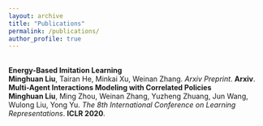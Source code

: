 ```yaml
---
layout: archive
title: "Publications"
permalink: /publications/
author_profile: true
---
```



<br>
<b>Energy-Based Imitation Learning</b> <br> 
<b>Minghuan Liu</b>, Tairan He, Minkai Xu, Weinan Zhang.
<i>Arxiv Preprint</i>. <b>Arxiv</b>.

<br>
<b>Multi-Agent Interactions Modeling with Correlated Policies</b> <br> 
<b>Minghuan Liu</b>, Ming Zhou, Weinan Zhang, Yuzheng Zhuang, Jun Wang, Wulong Liu,  Yong Yu.
<i>The 8th International Conference on Learning Representations</i>. <b>ICLR 2020</b>.
